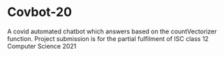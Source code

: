 # Covbot-20
A covid automated chatbot which answers based on the countVectorizer function. Project submission is for the partial fulfilment of ISC class 12 Computer Science 2021
